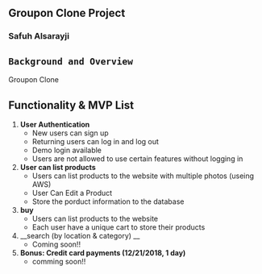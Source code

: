 
## Groupon Clone Project
### Safuh Alsarayji


## `Background and Overview`  
  Groupon Clone

## Functionality & MVP List
1. __User Authentication__
    - New users can sign up
    - Returning users can log in and log out
    - Demo login available
    - Users are not allowed to use certain features without logging in
2. __User can list products__
    - Users can list products to the website with multiple photos (useing AWS)
    - User Can Edit a Product
    - Store the porduct information to the database
3. __buy__
    - Users can list products to the website
    - Each user have a unique cart to store their products
4. __search (by location & category) __
    - Coming soon!!
5. __Bonus: Credit card payments (12/21/2018, 1 day)__
    - comming soon!!
